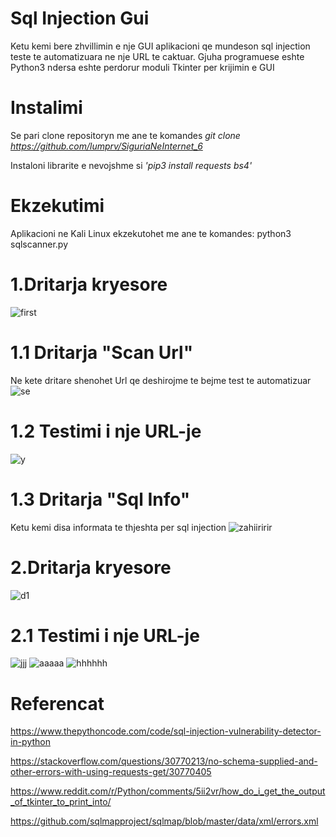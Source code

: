 # Sql Injection Gui
Ketu kemi bere zhvillimin e nje GUI aplikacioni qe mundeson sql injection teste te automatizuara ne nje URL te caktuar. Gjuha programuese eshte Python3 ndersa eshte perdorur moduli Tkinter per krijimin e GUI

# Instalimi
Se pari clone repositoryn me ane te komandes *git clone https://github.com/lumprv/SiguriaNeInternet_6*

Instaloni librarite e nevojshme si *'pip3 install requests bs4'*

# Ekzekutimi
Aplikacioni ne Kali Linux ekzekutohet me ane te komandes: python3 sqlscanner.py 

# 1.Dritarja kryesore 
![first](https://user-images.githubusercontent.com/58596989/107860800-c6131100-6e41-11eb-90e1-3b0f30c8dee6.png)

# 1.1 Dritarja "Scan Url"
Ne kete dritare shenohet Url qe deshirojme te bejme test te automatizuar
![se](https://user-images.githubusercontent.com/58596989/107860921-91538980-6e42-11eb-85be-ba5eb35beb78.png)

# 1.2 Testimi i nje URL-je
![y](https://user-images.githubusercontent.com/58596989/107861024-5a31a800-6e43-11eb-8e06-37f6c29330d8.png)

# 1.3 Dritarja "Sql Info"
Ketu kemi disa informata te thjeshta per sql injection
![zahiiririr](https://user-images.githubusercontent.com/58596989/107861140-04a9cb00-6e44-11eb-9839-f4d0063e0369.png)

# 2.Dritarja kryesore
![d1](https://user-images.githubusercontent.com/58596989/107863301-92d97d80-6e53-11eb-9c62-e1f75a8425fd.png)

# 2.1 Testimi i nje URL-je
![jjj](https://user-images.githubusercontent.com/58596989/107863383-4e9aad00-6e54-11eb-897c-9b39f672a1b8.png)
![aaaaa](https://user-images.githubusercontent.com/58596989/107863779-4a23c380-6e57-11eb-97ed-0a9051929a57.png)
![hhhhhh](https://user-images.githubusercontent.com/58596989/107863780-4b54f080-6e57-11eb-8ef8-6eb35fad6d92.png)

# Referencat
https://www.thepythoncode.com/code/sql-injection-vulnerability-detector-in-python

https://stackoverflow.com/questions/30770213/no-schema-supplied-and-other-errors-with-using-requests-get/30770405

https://www.reddit.com/r/Python/comments/5ii2vr/how_do_i_get_the_output_of_tkinter_to_print_into/

https://github.com/sqlmapproject/sqlmap/blob/master/data/xml/errors.xml
